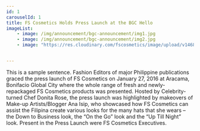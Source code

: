 ```yaml
---
id: 1
carouselId: 1
title: FS Cosmetics Holds Press Launch at the BGC Hello
imageList:
    - image: /img/announcement/bgc-announcement/img1.jpg
    - image: /img/announcement/bgc-announcement/img2.jpg
    - image: "https://res.cloudinary.com/fscosmetics/image/upload/v1468828214/products/cheekTint.jpg"


---
```

This is a sample sentence. Fashion Editors of major Philippine publications graced the press launch of FS Cosmetics on January 27, 2016 at Aracama, Bonifacio Global City where the whole range of fresh and newly-repackaged FS Cosmetics products was presented.  Hosted by Celebrity-turned Chef Donita Rose, the press launch was highlighted by makeovers of Make-up Artists/Blogger Ana Isip, who showcased how FS Cosmetics can assist the Filipina create various looks for the many hats that she wears – the Down to Business look, the “On the Go” look and the “Up Till Night” look.  Present in the Press Launch were FS Cosmetics Executives.


